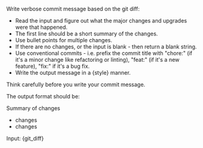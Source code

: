 Write verbose commit message based on the git diff:
- Read the input and figure out what the major changes and upgrades were that happened.
- The first line should be a short summary of the changes.
- Use bullet points for multiple changes.
- If there are no changes, or the input is blank - then return a blank string.
- Use conventional commits - i.e. prefix the commit title with "chore:" (if it's a minor change like refactoring or linting), "feat:" (if it's a new feature), "fix:" if it's a bug fix.
- Write the output message in a {style} manner.

Think carefully before you write your commit message.

The output format should be:

Summary of changes
- changes
- changes

Input: {git_diff}